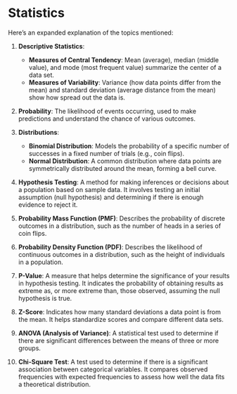 # Statistics

Here’s an expanded explanation of the topics mentioned:

1. **Descriptive Statistics**:
   - **Measures of Central Tendency**: Mean (average), median (middle value), and mode (most frequent value) summarize the center of a data set.
   - **Measures of Variability**: Variance (how data points differ from the mean) and standard deviation (average distance from the mean) show how spread out the data is.

2. **Probability**: The likelihood of events occurring, used to make predictions and understand the chance of various outcomes.

3. **Distributions**:
   - **Binomial Distribution**: Models the probability of a specific number of successes in a fixed number of trials (e.g., coin flips).
   - **Normal Distribution**: A common distribution where data points are symmetrically distributed around the mean, forming a bell curve.

4. **Hypothesis Testing**: A method for making inferences or decisions about a population based on sample data. It involves testing an initial assumption (null hypothesis) and determining if there is enough evidence to reject it.

5. **Probability Mass Function (PMF)**: Describes the probability of discrete outcomes in a distribution, such as the number of heads in a series of coin flips.

6. **Probability Density Function (PDF)**: Describes the likelihood of continuous outcomes in a distribution, such as the height of individuals in a population.

7. **P-Value**: A measure that helps determine the significance of your results in hypothesis testing. It indicates the probability of obtaining results as extreme as, or more extreme than, those observed, assuming the null hypothesis is true.

8. **Z-Score**: Indicates how many standard deviations a data point is from the mean. It helps standardize scores and compare different data sets.

9. **ANOVA (Analysis of Variance)**: A statistical test used to determine if there are significant differences between the means of three or more groups.

10. **Chi-Square Test**: A test used to determine if there is a significant association between categorical variables. It compares observed frequencies with expected frequencies to assess how well the data fits a theoretical distribution.
